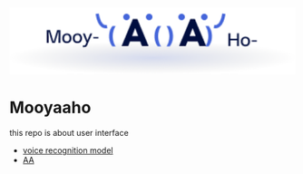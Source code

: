 ![](https://github.com/half-gallon/interface/blob/main/src/components/walletConnectScene/logo.png?raw=true)

# Mooyaaho
this repo is about user interface

- [voice recognition model](https://github.com/half-gallon/model)
- [AA](https://github.com/half-gallon/aa)
  
